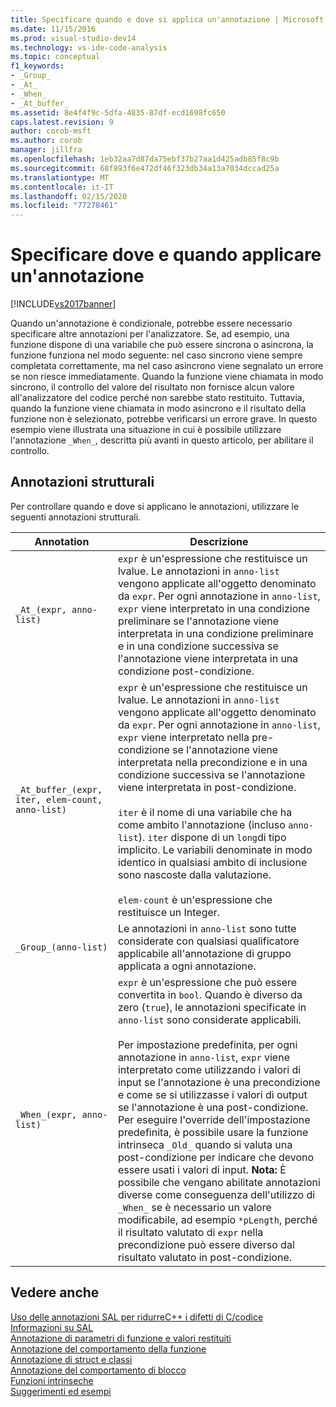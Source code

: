 ```yaml
---
title: Specificare quando e dove si applica un'annotazione | Microsoft Docs
ms.date: 11/15/2016
ms.prod: visual-studio-dev14
ms.technology: vs-ide-code-analysis
ms.topic: conceptual
f1_keywords:
- _Group_
- _At_
- _When_
- _At_buffer_
ms.assetid: 8e4f4f9c-5dfa-4835-87df-ecd1698fc650
caps.latest.revision: 9
author: corob-msft
ms.author: corob
manager: jillfra
ms.openlocfilehash: 1eb32aa7d87da75ebf37b27aa1d425adb85f8c9b
ms.sourcegitcommit: 68f893f6e472df46f323db34a13a7034dccad25a
ms.translationtype: MT
ms.contentlocale: it-IT
ms.lasthandoff: 02/15/2020
ms.locfileid: "77278461"
---
```

# <a name="specifying-when-and-where-an-annotation-applies"></a>Specificare dove e quando applicare un'annotazione
[!INCLUDE[vs2017banner](../includes/vs2017banner.md)]

Quando un'annotazione è condizionale, potrebbe essere necessario specificare altre annotazioni per l'analizzatore.  Se, ad esempio, una funzione dispone di una variabile che può essere sincrona o asincrona, la funzione funziona nel modo seguente: nel caso sincrono viene sempre completata correttamente, ma nel caso asincrono viene segnalato un errore se non riesce immediatamente. Quando la funzione viene chiamata in modo sincrono, il controllo del valore del risultato non fornisce alcun valore all'analizzatore del codice perché non sarebbe stato restituito.  Tuttavia, quando la funzione viene chiamata in modo asincrono e il risultato della funzione non è selezionato, potrebbe verificarsi un errore grave. In questo esempio viene illustrata una situazione in cui è possibile utilizzare l'annotazione `_When_`, descritta più avanti in questo articolo, per abilitare il controllo.  
  
## <a name="structural-annotations"></a>Annotazioni strutturali  
 Per controllare quando e dove si applicano le annotazioni, utilizzare le seguenti annotazioni strutturali.  
  
|Annotation|Descrizione|  
|----------------|-----------------|  
|`_At_(expr, anno-list)`|`expr` è un'espressione che restituisce un lvalue. Le annotazioni in `anno-list` vengono applicate all'oggetto denominato da `expr`. Per ogni annotazione in `anno-list`, `expr` viene interpretato in una condizione preliminare se l'annotazione viene interpretata in una condizione preliminare e in una condizione successiva se l'annotazione viene interpretata in una condizione post-condizione.|  
|`_At_buffer_(expr, iter, elem-count, anno-list)`|`expr` è un'espressione che restituisce un lvalue. Le annotazioni in `anno-list` vengono applicate all'oggetto denominato da `expr`. Per ogni annotazione in `anno-list`, `expr` viene interpretato nella pre-condizione se l'annotazione viene interpretata nella precondizione e in una condizione successiva se l'annotazione viene interpretata in post-condizione.<br /><br /> `iter` è il nome di una variabile che ha come ambito l'annotazione (incluso `anno-list`). `iter` dispone di un `long`di tipo implicito. Le variabili denominate in modo identico in qualsiasi ambito di inclusione sono nascoste dalla valutazione.<br /><br /> `elem-count` è un'espressione che restituisce un Integer.|  
|`_Group_(anno-list)`|Le annotazioni in `anno-list` sono tutte considerate con qualsiasi qualificatore applicabile all'annotazione di gruppo applicata a ogni annotazione.|  
|`_When_(expr, anno-list)`|`expr` è un'espressione che può essere convertita in `bool`. Quando è diverso da zero (`true`), le annotazioni specificate in `anno-list` sono considerate applicabili.<br /><br /> Per impostazione predefinita, per ogni annotazione in `anno-list`, `expr` viene interpretato come utilizzando i valori di input se l'annotazione è una precondizione e come se si utilizzasse i valori di output se l'annotazione è una post-condizione. Per eseguire l'override dell'impostazione predefinita, è possibile usare la funzione intrinseca `_Old_` quando si valuta una post-condizione per indicare che devono essere usati i valori di input. **Nota:**  È possibile che vengano abilitate annotazioni diverse come conseguenza dell'utilizzo di `_When_` se è necessario un valore modificabile, ad esempio `*pLength`, perché il risultato valutato di `expr` nella precondizione può essere diverso dal risultato valutato in post-condizione.|  
  
## <a name="see-also"></a>Vedere anche  
 [Uso delle annotazioni SAL per ridurreC++ i difetti di C/codice](../code-quality/using-sal-annotations-to-reduce-c-cpp-code-defects.md)   
 [Informazioni su SAL](../code-quality/understanding-sal.md)   
 [Annotazione di parametri di funzione e valori restituiti](../code-quality/annotating-function-parameters-and-return-values.md)   
 [Annotazione del comportamento della funzione](../code-quality/annotating-function-behavior.md)   
 [Annotazione di struct e classi](../code-quality/annotating-structs-and-classes.md)   
 [Annotazione del comportamento di blocco](../code-quality/annotating-locking-behavior.md)   
 [Funzioni intrinseche](../code-quality/intrinsic-functions.md)   
 [Suggerimenti ed esempi](../code-quality/best-practices-and-examples-sal.md)
